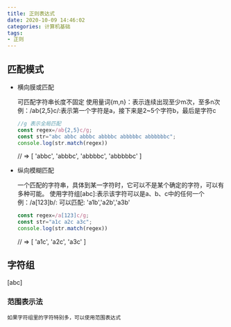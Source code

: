 ```yaml
---
title: 正则表达式
date: 2020-10-09 14:46:02
categories: 计算机基础
tags: 
- 正则
---
```


## 匹配模式

- 横向膜或匹配

    可匹配字符串长度不固定
    使用量词{m,n}：表示连续出现至少m次，至多n次
    例：/ab{2,5}c/:表示第一个字符是a，接下来是2~5个字符b，最后是字符c
    ```javascript
    //g 表示全局匹配
    const regex=/ab{2,5}c/g;
    const str="abc abbc abbbc abbbbc abbbbbc abbbbbbc";
    console.log(str.match(regex))
    ```
    // => [ 'abbc', 'abbbc', 'abbbbc', 'abbbbbc' ]
    
- 纵向模糊匹配
    
    一个匹配的字符串，具体到某一字符时，它可以不是某个确定的字符，可以有多种可能。
    使用字符组[abc]:表示该字符可以是a、b、c中的任何一个
    例：/a[123]b/: 可以匹配: 'a1b','a2b','a3b'
    ```javascript
    const regex=/a[123]c/g;
    const str="a1c a2c a3c";
    console.log(str.match(regex))
    ``` 
    // => [ 'a1c', 'a2c', 'a3c' ]

## 字符组

[abc]

### 范围表示法

    如果字符组里的字符特别多，可以使用范围表达式
    